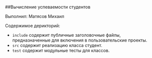 ##Вычисление успеваемости студентов 

Выполнил: Матясов Михаил

Содержимое дерикторий:


  - `include` содержит публичные заголовочные файлы, предназначенные для
    включения в пользовательские проекты.
  - `src` содержит реализацию класса студент.
  - `test` содержит модульные тесты для классов.
